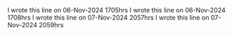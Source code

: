 I wrote this line on 06-Nov-2024 1705hrs
I wrote this line on 06-Nov-2024 1708hrs
I wrote this line on 07-Nov-2024 2057hrs
I wrote this line on 07-Nov-2024 2059hrs
